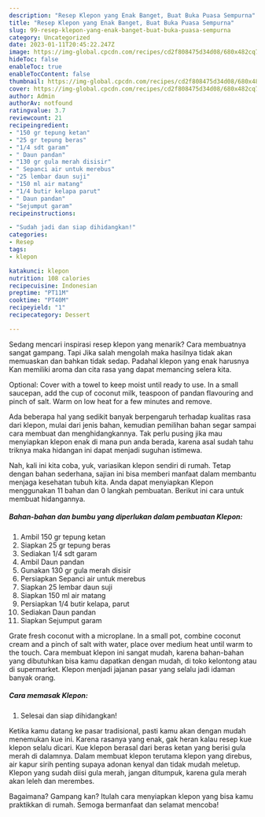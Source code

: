 ```yaml
---
description: "Resep Klepon yang Enak Banget, Buat Buka Puasa Sempurna"
title: "Resep Klepon yang Enak Banget, Buat Buka Puasa Sempurna"
slug: 99-resep-klepon-yang-enak-banget-buat-buka-puasa-sempurna
category: Uncategorized
date: 2023-01-11T20:45:22.247Z
image: https://img-global.cpcdn.com/recipes/cd2f808475d34d08/680x482cq70/klepon-foto-resep-utama.jpg
hideToc: false
enableToc: true
enableTocContent: false
thumbnail: https://img-global.cpcdn.com/recipes/cd2f808475d34d08/680x482cq70/klepon-foto-resep-utama.jpg
cover: https://img-global.cpcdn.com/recipes/cd2f808475d34d08/680x482cq70/klepon-foto-resep-utama.jpg
author: Admin
authorAv: notfound
ratingvalue: 3.7
reviewcount: 21
recipeingredient:
- "150 gr tepung ketan"
- "25 gr tepung beras"
- "1/4 sdt garam"
- " Daun pandan"
- "130 gr gula merah disisir"
- " Sepanci air untuk merebus"
- "25 lembar daun suji"
- "150 ml air matang"
- "1/4 butir kelapa parut"
- " Daun pandan"
- "Sejumput garam"
recipeinstructions:

- "Sudah jadi dan siap dihidangkan!"
categories:
- Resep
tags:
- klepon

katakunci: klepon 
nutrition: 108 calories
recipecuisine: Indonesian
preptime: "PT11M"
cooktime: "PT40M"
recipeyield: "1"
recipecategory: Dessert

---
```



Sedang mencari inspirasi resep klepon yang menarik? Cara membuatnya sangat gampang. Tapi Jika salah mengolah maka hasilnya tidak akan memuaskan dan bahkan tidak sedap. Padahal klepon yang enak harusnya Kan memiliki aroma dan cita rasa yang dapat memancing selera kita.


Optional: Cover with a towel to keep moist until ready to use. In a small saucepan, add the cup of coconut milk, teaspoon of pandan flavouring and pinch of salt. Warm on low heat for a few minutes and remove.

Ada beberapa hal yang sedikit banyak berpengaruh terhadap kualitas rasa dari klepon, mulai dari jenis bahan, kemudian pemilihan bahan segar sampai cara membuat dan menghidangkannya. Tak perlu pusing jika mau menyiapkan klepon enak di mana pun anda berada, karena asal sudah tahu triknya maka hidangan ini dapat menjadi suguhan istimewa.


Nah, kali ini kita coba, yuk, variasikan klepon sendiri di rumah. Tetap dengan bahan sederhana, sajian ini bisa memberi manfaat dalam membantu menjaga kesehatan tubuh kita. Anda dapat menyiapkan Klepon menggunakan 11 bahan dan 0 langkah pembuatan. Berikut ini cara untuk membuat hidangannya.

<!--inarticleads1-->

##### Bahan-bahan dan bumbu yang diperlukan dalam pembuatan Klepon:

1. Ambil 150 gr tepung ketan
1. Siapkan 25 gr tepung beras
1. Sediakan 1/4 sdt garam
1. Ambil  Daun pandan
1. Gunakan 130 gr gula merah disisir
1. Persiapkan  Sepanci air untuk merebus
1. Siapkan 25 lembar daun suji
1. Siapkan 150 ml air matang
1. Persiapkan 1/4 butir kelapa, parut
1. Sediakan  Daun pandan
1. Siapkan Sejumput garam


Grate fresh coconut with a microplane. In a small pot, combine coconut cream and a pinch of salt with water, place over medium heat until warm to the touch. Cara membuat klepon ini sangat mudah, karena bahan-bahan yang dibutuhkan bisa kamu dapatkan dengan mudah, di toko kelontong atau di supermarket. Klepon menjadi jajanan pasar yang selalu jadi idaman banyak orang. 

<!--inarticleads2-->

##### Cara memasak Klepon:


1. Selesai dan siap dihidangkan!

Ketika kamu datang ke pasar tradisional, pasti kamu akan dengan mudah menemukan kue ini. Karena rasanya yang enak, gak heran kalau resep kue klepon selalu dicari. Kue klepon berasal dari beras ketan yang berisi gula merah di dalamnya. Dalam membuat klepon terutama klepon yang direbus, air kapur sirih penting supaya adonan kenyal dan tidak mudah meletup. Klepon yang sudah diisi gula merah, jangan ditumpuk, karena gula merah akan leleh dan merembes. 

Bagaimana? Gampang kan? Itulah cara menyiapkan klepon yang bisa kamu praktikkan di rumah. Semoga bermanfaat dan selamat mencoba!
